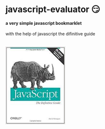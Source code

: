 # javascript-evaluator 😏                                                                                                                                                                                                                    
#### a very simple javascript bookmarklet 
 
with the help of javascript the difinitive guide<br/><br/><br/>
![difinitive guide](download.jpg)
